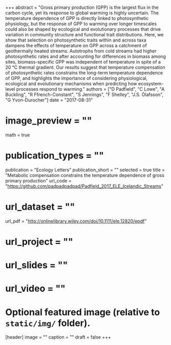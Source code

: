 +++
abstract = "Gross primary production (GPP) is the largest flux in the carbon cycle, yet its response to global warming is highly uncertain. The temperature dependence of GPP is directly linked to photosynthetic physiology, but the response of GPP to warming over longer timescales could also be shaped by ecological and evolutionary processes that drive variation in community structure and functional trait distributions. Here, we show that selection on photosynthetic traits within and across taxa dampens the effects of temperature on GPP across a catchment of geothermally heated streams. Autotrophs from cold streams had higher photosynthetic rates and after accounting for differences in biomass among sites, biomass-specific GPP was independent of temperature in spite of a 20 °C thermal gradient. Our results suggest that temperature compensation of photosynthetic rates constrains the long-term temperature dependence of GPP, and highlights the importance of considering physiological, ecological and evolutionary mechanisms when predicting how ecosystem-level processes respond to warming."
authors = ["D Padfield", "C Lowe", "A Buckling", "R Ffrench-Constant", "S Jennings", "F Shelley", "J.S. Ólafsson", "G Yvon-Durocher"]
date = "2017-08-31"
# image_preview = ""
math = true
# publication_types = ""
publication = "Ecology Letters"
publication_short = ""
selected = true
title = "Metabolic compensation constrains the temperature dependence of gross primary production"
url_code = "https://github.com/padpadpadpad/Padfield_2017_ELE_Icelandic_Streams"
# url_dataset = ""
url_pdf = "http://onlinelibrary.wiley.com/doi/10.1111/ele.12820/epdf"
# url_project = ""
# url_slides = ""
# url_video = ""

# Optional featured image (relative to `static/img/` folder).
[header]
image = ""
caption = ""
draft = false
+++

